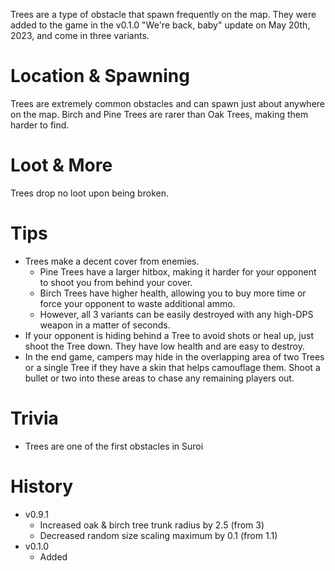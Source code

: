 Trees are a type of obstacle that spawn frequently on the map. They were added to the game in the v0.1.0 "We're back, baby" update on May 20th, 2023, and come in three variants.

# Location & Spawning

Trees are extremely common obstacles and can spawn just about anywhere on the map. Birch and Pine Trees are rarer than Oak Trees, making them harder to find.

# Loot & More

Trees drop no loot upon being broken.

# Tips

- Trees make a decent cover from enemies.
  - Pine Trees have a larger hitbox, making it harder for your opponent to shoot you from behind your cover.
  - Birch Trees have higher health, allowing you to buy more time or force your opponent to waste additional ammo.
  - However, all 3 variants can be easily destroyed with any high-DPS weapon in a matter of seconds.
- If your opponent is hiding behind a Tree to avoid shots or heal up, just shoot the Tree down. They have low health and are easy to destroy.
- In the end game, campers may hide in the overlapping area of two Trees or a single Tree if they have a skin that helps camouflage them. Shoot a bullet or two into these areas to chase any remaining players out.

# Trivia

- Trees are one of the first obstacles in Suroi

# History

- v0.9.1
  - Increased oak & birch tree trunk radius by 2.5 (from 3)
  - Decreased random size scaling maximum by 0.1 (from 1.1)
- v0.1.0
  - Added
